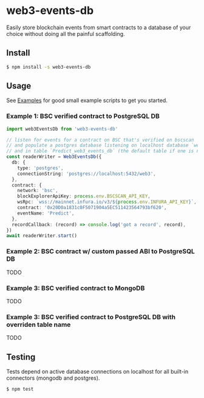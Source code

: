 # web3-events-db

Easily store blockchain events from smart contracts to a database
of your choice without doing all the painful scaffolding.

## Install

```sh
$ npm install -s web3-events-db
```

## Usage

See [Examples](https://github.com/moontography/web3-events-db/blob/master/src/examples) for good small
example scripts to get you started.

### Example 1: BSC verified contract to PostgreSQL DB

```ts
import web3EventsDb from 'web3-events-db'

// listen for events for a contract on BSC that's verified on bscscan
// and populate a postgres database listening on localhost database `web3`
// and in table `Predict_web3_events_db` (the default table if one is not overriden)
const readerWriter = Web3EventsDb({
  db: {
    type: 'postgres',
    connectionString: 'postgres://localhost:5432/web3',
  },
  contract: {
    network: 'bsc',
    blockExplorerApiKey: process.env.BSCSCAN_API_KEY,
    wsRpc: `wss://mainnet.infura.io/v3/${process.env.INFURA_API_KEY}`,
    contract: '0x20D0a1831c0F5071904a5EC511423564793bf620',
    eventName: 'Predict',
  },
  recordCallback: (record) => console.log('got a record', record),
})
await readerWriter.start()
```

### Example 2: BSC contract w/ custom passed ABI to PostgreSQL DB

TODO

### Example 3: BSC verified contract to MongoDB

TODO

### Example 3: BSC verified contract to PostgreSQL DB with overriden table name

TODO

## Testing

Tests depend on active database connections on localhost for all
built-in connectors (mongodb and postgres).

```sh
$ npm test
```
